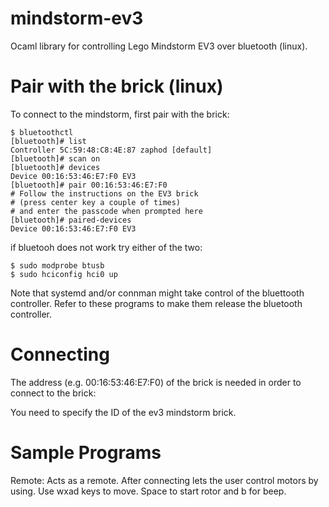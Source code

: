 # mindstorm-ev3
Ocaml library for controlling Lego Mindstorm EV3 over bluetooth (linux).

Pair with the brick (linux)
===========================

To connect to the mindstorm, first pair with the brick:
```
$ bluetoothctl
[bluetooth]# list
Controller 5C:59:48:C8:4E:87 zaphod [default]
[bluetooth]# scan on
[bluetooth]# devices
Device 00:16:53:46:E7:F0 EV3
[bluetooth]# pair 00:16:53:46:E7:F0
# Follow the instructions on the EV3 brick
# (press center key a couple of times)
# and enter the passcode when prompted here
[bluetooth]# paired-devices
Device 00:16:53:46:E7:F0 EV3
```

if bluetooh does not work try either of the two:
```
$ sudo modprobe btusb
$ sudo hciconfig hci0 up
```

Note that systemd and/or connman might take control of the bluettooth
controller. Refer to these programs to make them release the
bluetooth controller.

Connecting
==========

The address (e.g. 00:16:53:46:E7:F0) of the brick is needed in order to connect to the brick:

You need to specify the ID of the ev3 mindstorm brick.

Sample Programs
===============

Remote: Acts as a remote. After connecting
lets the user control motors by using. Use wxad keys to move. Space to start rotor and b for beep.
